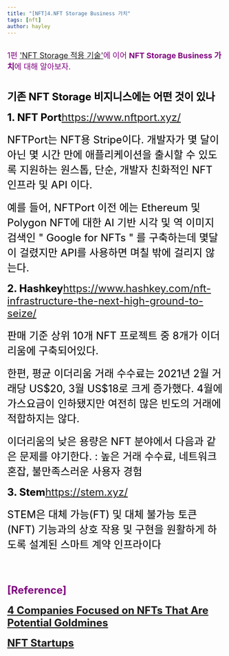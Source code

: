 ```yaml
---
title: "[NFT]4.NFT Storage Business 가치"
tags: [nft]
author: hayley
---
```

<html>
    <head>
        <body>
        <font size="4" color="purple" >
        <div>1편 <a href="https://hayleyshim.github.io/blog/nftstorage3">'NFT Storage 적용 기술'</a>에 이어 <b>NFT Storage Business 가치</b>에 대해 알아보자.
        <font size="4" color="black">
        <br>
	<br>	
        <p> <font size="5" color="black"><b>기존 NFT Storage 비지니스에는 어떤 것이 있나</b>
        <p><b>1. NFT Port</b><a href="https://www.nftport.xyz/">https://www.nftport.xyz/</a>
	<p> NFTPort는 NFT용 Stripe이다. 개발자가 몇 달이 아닌 몇 시간 만에 애플리케이션을 출시할 수 있도록 지원하는 원스톱, 단순, 개발자 친화적인 NFT 인프라 및 API 이다. 
  <p>예를 들어, NFTPort 이전 에는 Ethereum 및 Polygon NFT에 대한 AI 기반 시각 및 역 이미지 검색인 " Google for NFTs " 를 구축하는데 몇달이 걸렸지만 API를 사용하면 며칠 밖에 걸리지 않는다.
  <br>
  <p><b>2. Hashkey</b><a href="https://www.hashkey.com/nft-infrastructure-the-next-high-ground-to-seize/">https://www.hashkey.com/nft-infrastructure-the-next-high-ground-to-seize/</a>
	<p>판매 기준 상위 10개 NFT 프로젝트 중 8개가 이더리움에 구축되어있다. 
  <p>한편, 평균 이더리움 거래 수수료는 2021년 2월 거래당 US$20, 3월 US$18로 크게 증가했다. 4월에 가스요금이 인하됐지만 여전히 많은 빈도의 거래에 적합하지는 않다. 
  <p>이더리움의 낮은 용량은 NFT 분야에서 다음과 같은 문제를 야기한다. : 높은 거래 수수료, 네트워크 혼잡, 불만족스러운 사용자 경험 
  <br>
  <p><b>3. Stem</b><a href="https://stem.xyz/">https://stem.xyz/</a>
  <p>STEM은 대체 가능(FT) 및 대체 불가능 토큰(NFT) 기능과의 상호 작용 및 구현을 원활하게 하도록 설계된 스마트 계약 인프라이다
  <br>
  <br>
	
        <br> <font size="5" color="purple"><b>[Reference]
        <p><a href="https://www.hashkey.com/nft-infrastructure-the-next-high-ground-to-seize/">4 Companies Focused on NFTs That Are Potential Goldmines
        <p><a href="https://explodingtopics.com/blog/nft-startups">NFT Startups
